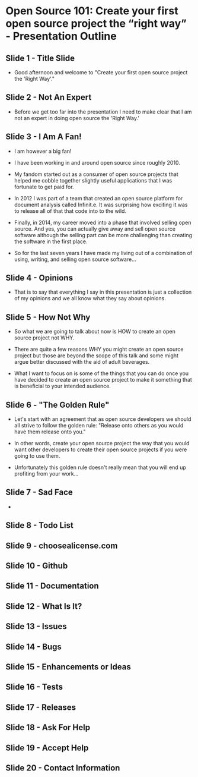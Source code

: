 # Open Source 101: Create your first open source project the “right way” - Presentation Outline



## Slide 1 - Title Slide

* Good afternoon and welcome to "Create your first open source project the 'Right Way'."

## Slide 2 - Not An Expert

* Before we get too far into the presentation I need to make clear that I am not an expert in doing open source the 'Right Way.'

## Slide 3 - I Am A Fan!

* I am however a big fan!

* I have been working in and around open source since roughly 2010. 

* My fandom started out as a consumer of open source projects that helped me cobble together slightly useful applications that I was fortunate to get paid for.

* In 2012 I was part of a team that created an open source platform for document analysis called Infinit.e. It was surprising how exciting it was to release all of that that code into to the wild.

* Finally, in 2014, my career moved into a phase that involved selling open source. And yes, you can actually give away and sell open source software although the selling part can be more challenging than creating the software in the first place.

*  So for the last seven years I have made my living out of a combination of using, writing, and selling open source software...

## Slide 4 - Opinions

* That is to say that everything I say in this presentation is just a collection of my opinions and we all know what they say about opinions.

## Slide 5 - How Not Why

* So what we are going to talk about now is HOW to create an open source project not WHY.

* There are quite a few reasons WHY you might create an open source project but those are beyond the scope of this talk and some might argue better discussed with the aid of adult beverages.

* What I want to focus on is some of the things that you can do once you have decided to create an open source project to make it something that is beneficial to your intended audience.

## Slide 6 - "The Golden Rule"

* Let's start with an agreement that as open source developers we should all strive to follow the golden rule: "Release onto others as you would have them release onto you."

* In other words, create your open source project the way that you would want other developers to create their open source projects if you were going to use them.

* Unfortunately this golden rule doesn't really mean that you will end up profiting from your work...

## Slide 7 - Sad Face

* 

## Slide 8 - Todo List


## Slide 9 - choosealicense.com


## Slide 10 - Github


## Slide 11 - Documentation


## Slide 12 - What Is It?


## Slide 13 - Issues


## Slide 14 - Bugs


## Slide 15 - Enhancements or Ideas


## Slide 16 - Tests


## Slide 17 - Releases


## Slide 18 - Ask For Help


## Slide 19 - Accept Help


## Slide 20 - Contact Information 

